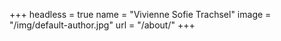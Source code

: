+++
headless = true
name = "Vivienne Sofie Trachsel"
image = "/img/default-author.jpg"
url = "/about/"
+++
